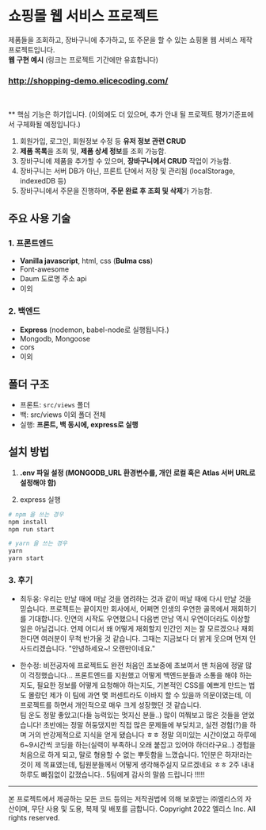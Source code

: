 # 쇼핑몰 웹 서비스 프로젝트

제품들을 조회하고, 장바구니에 추가하고, 또 주문을 할 수 있는 쇼핑몰 웹 서비스 제작 프로젝트입니다. <br />
**웹 구현 예시** (링크는 프로젝트 기간에만 유효합니다)

### http://shopping-demo.elicecoding.com/

<br>

** 핵심 기능은 하기입니다. (이외에도 더 있으며, 추가 안내 될 프로젝트 평가기준표에서 구체화될 예정입니다.) <br>
1. 회원가입, 로그인, 회원정보 수정 등 **유저 정보 관련 CRUD** 
2. **제품 목록**을 조회 및, **제품 상세 정보**를 조회 가능함. 
3. 장바구니에 제품을 추가할 수 있으며, **장바구니에서 CRUD** 작업이 가능함.
4. 장바구니는 서버 DB가 아닌, 프론트 단에서 저장 및 관리됨 (localStorage, indexedDB 등)
5. 장바구니에서 주문을 진행하며, **주문 완료 후 조회 및 삭제**가 가능함.

## 주요 사용 기술

### 1. 프론트엔드

- **Vanilla javascript**, html, css (**Bulma css**)
- Font-awesome 
- Daum 도로명 주소 api 
- 이외

### 2. 백엔드 

- **Express** (nodemon, babel-node로 실행됩니다.)
- Mongodb, Mongoose
- cors
- 이외

## 폴더 구조
- 프론트: `src/views` 폴더 
- 백: src/views 이외 폴더 전체
- 실행: **프론트, 백 동시에, express로 실행**



## 설치 방법

1. **.env 파일 설정 (MONGODB_URL 환경변수를, 개인 로컬 혹은 Atlas 서버 URL로 설정해야 함)**

2. express 실행

```bash
# npm 을 쓰는 경우 
npm install
npm run start

# yarn 을 쓰는 경우
yarn
yarn start
```

### 3. 후기

- 최두웅: 우리는 만날 때에 떠날 것을 염려하는 것과 같이 떠날 때에 다시 만날 것을 믿습니다. 프로젝트는 끝이지만 회사에서, 어쩌면 인생의 우연한 골목에서 재회하기를 기대합니다. 인연의 시작도 우연했으니 다음번 만남 역시 우연이더라도 이상할 일은 아닐겁니다. 언제 어디서 왜 어떻게 재회할지 인간인 저는 잘 모르겠으나 재회한다면 여러분이 무척 반가울 것 같습니다. 그때는 지금보다 더 밝게 웃으며 먼저 인사드리겠습니다. "안녕하세요~! 오랜만이네요."

- 한수정: 비전공자에 프로젝트도 완전 처음인 초보중에 초보여서 맨 처음에 정말 많이 걱정했습니다... 프론트엔드를 지원했고 어떻게 백엔드분들과 소통을 해야 하는지도, 필요한 정보를 어떻게 요청해야 하는지도, 기본적인 CSS를 예쁘게 만드는 법도 몰랐던 제가 이 팀에 과연 몇 퍼센트라도 이바지 할 수 있을까 의문이였는데, 이 프로젝트를 하면서 개인적으로 매우 크게 성장했던 것 같습니다.<br>
팀 운도 정말 좋았고(다들 능력있는 멋지신 분들..) 많이 여쭤보고 많은 것들을 얻었습니다! 초반에는 정말 허둥댔지만 직접 많은 문제들에 부딪치고, 실전 경험(?)을 하며 거의 반강제적으로 지식을 얻게 됐습니다 ㅎㅎ 정말 의미있는 시간이었고 하루에 6~9시간씩 코딩을 하는(실력이 부족하니 오래 붙잡고 있어야 하더라구요..) 경험을 처음으로 하게 되고, 말로 형용할 수 없는 뿌듯함을 느꼈습니다. 1인분은 하자!라는 것이 제 목표였는데, 팀원분들께서 어떻게 생각해주실지 모르겠네요 ㅎㅎ 2주 내내 하루도 빠짐없이 값졌습니다.. 5팀에게 감사의 말씀 드립니다 !!!!!

---

본 프로젝트에서 제공하는 모든 코드 등의는 저작권법에 의해 보호받는 ㈜엘리스의 자산이며, 무단 사용 및 도용, 복제 및 배포를 금합니다.
Copyright 2022 엘리스 Inc. All rights reserved.

